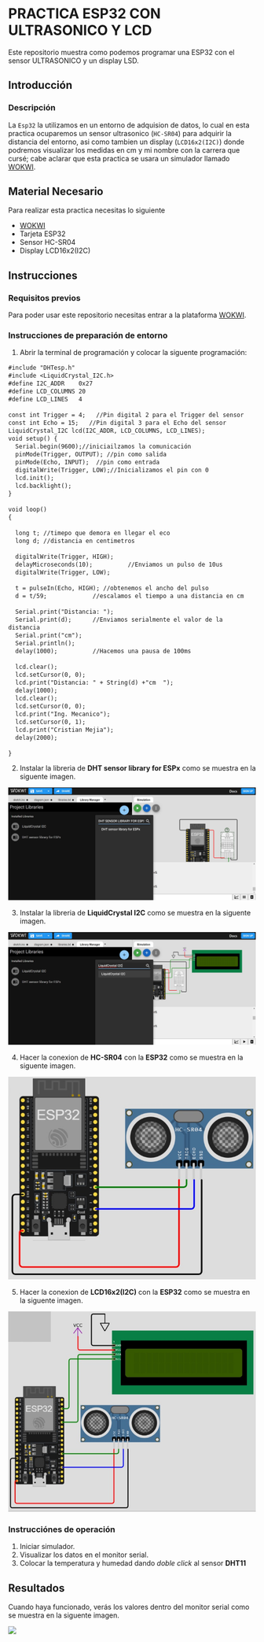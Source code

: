 # PRACTICA ESP32 CON ULTRASONICO Y LCD
Este repositorio muestra como podemos programar una ESP32 con el sensor ULTRASONICO y un display LSD.

## Introducción

### Descripción
La ```Esp32``` la utilizamos en un entorno de adquision de datos, lo cual en esta practica ocuparemos un sensor ultrasonico (```HC-SR04```) para adquirir la distancia del entorno, asi como tambien un display (```LCD16x2(I2C)```) donde podremos visualizar los medidas en cm y mi nombre con la carrera que cursé; cabe aclarar que esta practica se usara un simulador llamado [WOKWI](https://https://wokwi.com/).

## Material Necesario
Para realizar esta practica necesitas lo siguiente

- [WOKWI](https://https://wokwi.com/)
- Tarjeta ESP32
- Sensor HC-SR04
- Display LCD16x2(I2C)

## Instrucciones
### Requisitos previos
Para poder usar este repositorio necesitas entrar a la plataforma [WOKWI](https://https://wokwi.com/).

### Instrucciones de preparación de entorno 
1. Abrir la terminal de programación y colocar la siguente programación:
```
#include "DHTesp.h"
#include <LiquidCrystal_I2C.h>
#define I2C_ADDR    0x27
#define LCD_COLUMNS 20
#define LCD_LINES   4

const int Trigger = 4;   //Pin digital 2 para el Trigger del sensor
const int Echo = 15;   //Pin digital 3 para el Echo del sensor
LiquidCrystal_I2C lcd(I2C_ADDR, LCD_COLUMNS, LCD_LINES);
void setup() {
  Serial.begin(9600);//iniciailzamos la comunicación
  pinMode(Trigger, OUTPUT); //pin como salida
  pinMode(Echo, INPUT);  //pin como entrada
  digitalWrite(Trigger, LOW);//Inicializamos el pin con 0
  lcd.init();
  lcd.backlight();
}

void loop()
{

  long t; //timepo que demora en llegar el eco
  long d; //distancia en centimetros

  digitalWrite(Trigger, HIGH);
  delayMicroseconds(10);          //Enviamos un pulso de 10us
  digitalWrite(Trigger, LOW);
  
  t = pulseIn(Echo, HIGH); //obtenemos el ancho del pulso
  d = t/59;             //escalamos el tiempo a una distancia en cm
  
  Serial.print("Distancia: ");
  Serial.print(d);      //Enviamos serialmente el valor de la distancia
  Serial.print("cm");
  Serial.println();
  delay(1000);          //Hacemos una pausa de 100ms
  
  lcd.clear();
  lcd.setCursor(0, 0);
  lcd.print("Distancia: " + String(d) +"cm  ");
  delay(1000);
  lcd.clear();
  lcd.setCursor(0, 0);
  lcd.print("Ing. Mecanico");
  lcd.setCursor(0, 1);
  lcd.print("Cristian Mejia");
  delay(2000);

}
```
2. Instalar la libreria de **DHT sensor library for ESPx** como se muestra en la siguente imagen.

![](https://github.com/Cris9901/PRACTICA-CON-ULTRASONICO/blob/main/IMAGEN%201.jpg)

3. Instalar la libreria de **LiquidCrystal I2C** como se muestra en la siguente imagen.

![](https://github.com/Cris9901/PRACTICA-CON-ULTRASONICO/blob/main/IMAGEN%204_.jpg)

4. Hacer la conexion de **HC-SR04** con la **ESP32** como se muestra en la siguente imagen.

![](https://github.com/Cris9901/PRACTICA-CON-ULTRASONICO/blob/main/IMAGEN%207.jpg)

5. Hacer la conexion de **LCD16x2(I2C)** con la **ESP32** como se muestra en la siguente imagen.

![](https://github.com/Cris9901/PRACTICA-CON-ULTRASONICO/blob/main/IMAGEN%2010.jpg)

### Instrucciónes de operación
1. Iniciar simulador.
2. Visualizar los datos en el monitor serial.
3. Colocar la temperatura y humedad dando *doble click* al sensor **DHT11** 

## Resultados
Cuando haya funcionado, verás los valores dentro del monitor serial como se muestra en la siguente imagen.

![](https://github.com/DiegoJm10/PracticaDHT/blob/main/New%20ESP32%20Project%20-%20Wokwi%20Simulator%20-%20Google%20Chrome%2008_06_2023%2011_10_20%20p.%20m..png?raw=true)
